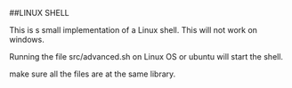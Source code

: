 ##LINUX SHELL

This is s small implementation of a Linux shell.
This will not work on windows. 
 

Running the file src/advanced.sh
on Linux OS or ubuntu will start the shell. 

make sure all the files are at the same library.  